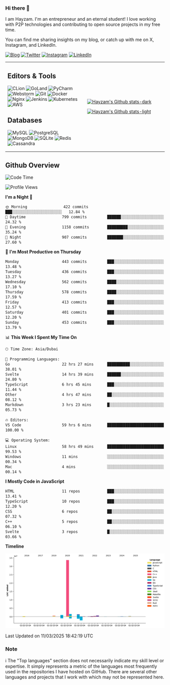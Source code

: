 ### Hi there 👋

I am Hayzam. I'm an entrepreneur and an eternal student! I love working with P2P technologies and contributing to open source projects in my free time.

You can find me sharing insights on my blog, or catch up with me on X, Instagram, and LinkedIn.

[![Blog](https://img.shields.io/badge/Blog-%2312100E.svg?&style=for-the-badge&logo=medium&logoColor=white)](https://hayzam.com)
[![Twitter](https://img.shields.io/badge/Twitter-%231DA1F2.svg?&style=for-the-badge&logo=X&logoColor=white)](https://twitter.com/hayzam_js)
[![Instagram](https://img.shields.io/badge/Instagram-%23E4405F.svg?&style=for-the-badge&logo=instagram&logoColor=white)](https://instagram.com/hayzam.ts)
[![LinkedIn](https://img.shields.io/badge/LinkedIn-%230077B5.svg?&style=for-the-badge&logo=linkedin&logoColor=white)](https://www.linkedin.com/in/hayzam-s-2b9b95139/)

<table width="100%">
<tr>
<td width="50%">

## Editors & Tools

![CLion](https://img.shields.io/badge/-CLion-000000?style=flat&logo=CLion)
![GoLand](https://img.shields.io/badge/-GoLand-000000?style=flat&logo=Goland)
![PyCharm](https://img.shields.io/badge/-PyCharm-000000?style=flat&logo=PyCharm)
![Webstorm](https://img.shields.io/badge/-WebStorm-000000?style=flat&logo=WebStorm)
![Git](https://img.shields.io/badge/-Git-000000?style=flat&logo=git)
![Docker](https://img.shields.io/badge/-Docker-000000?style=flat&logo=docker)
![Nginx](https://img.shields.io/badge/-Nginx-000000?style=flat&logo=nginx)
![Jenkins](https://img.shields.io/badge/-Jenkins-000000?style=flat&logo=jenkins)
![Kubernetes](https://img.shields.io/badge/-Kubernetes-000000?style=flat&logo=kubernetes)
![AWS](https://img.shields.io/badge/-AWS-000000?style=flat&logo=amazon-aws)

## Databases

![MySQL](https://img.shields.io/badge/-MySQL-000000?style=flat&logo=mysql)
![PostgreSQL](https://img.shields.io/badge/-PostgreSQL-000000?style=flat&logo=postgresql)
![MongoDB](https://img.shields.io/badge/-MongoDB-000000?style=flat&logo=mongodb)
![SQLite](https://img.shields.io/badge/-SQLite-000000?style=flat&logo=sqlite)
![Redis](https://img.shields.io/badge/-Redis-000000?style=flat&logo=redis)
![Cassandra](https://img.shields.io/badge/-Cassandra-000000?style=flat&logo=apache-cassandra)
</div>

<td width="50%">
 
[![Hayzam's Github stats-dark](https://github-readme-stats.vercel.app/api?username=hayzamjs&show_icons=true&theme=dark#gh-dark-mode-only)](https://github.com/anuraghazra/github-readme-stats#gh-dark-mode-only)
 
[![Hayzam's Github stats-light](https://github-readme-stats.vercel.app/api?username=hayzamjs&show_icons=true&theme=default#gh-light-mode-only)](https://github.com/anuraghazra/github-readme-stats#gh-light-mode-only)

</td>
</tr>
</table>
 
## Github Overview


<!--START_SECTION:waka-->
![Code Time](http://img.shields.io/badge/Code%20Time-1%2C820%20hrs%2011%20mins-blue)

![Profile Views](http://img.shields.io/badge/Profile%20Views-0-blue)

**I'm a Night 🦉** 

```text
🌞 Morning                422 commits         ███░░░░░░░░░░░░░░░░░░░░░░   12.84 % 
🌆 Daytime                799 commits         ██████░░░░░░░░░░░░░░░░░░░   24.32 % 
🌃 Evening                1158 commits        █████████░░░░░░░░░░░░░░░░   35.24 % 
🌙 Night                  907 commits         ███████░░░░░░░░░░░░░░░░░░   27.60 % 
```
📅 **I'm Most Productive on Thursday** 

```text
Monday                   443 commits         ███░░░░░░░░░░░░░░░░░░░░░░   13.48 % 
Tuesday                  436 commits         ███░░░░░░░░░░░░░░░░░░░░░░   13.27 % 
Wednesday                562 commits         ████░░░░░░░░░░░░░░░░░░░░░   17.10 % 
Thursday                 578 commits         ████░░░░░░░░░░░░░░░░░░░░░   17.59 % 
Friday                   413 commits         ███░░░░░░░░░░░░░░░░░░░░░░   12.57 % 
Saturday                 401 commits         ███░░░░░░░░░░░░░░░░░░░░░░   12.20 % 
Sunday                   453 commits         ███░░░░░░░░░░░░░░░░░░░░░░   13.79 % 
```


📊 **This Week I Spent My Time On** 

```text
🕑︎ Time Zone: Asia/Dubai

💬 Programming Languages: 
Go                       22 hrs 27 mins      ██████████░░░░░░░░░░░░░░░   38.01 % 
Svelte                   14 hrs 39 mins      ██████░░░░░░░░░░░░░░░░░░░   24.80 % 
TypeScript               6 hrs 45 mins       ███░░░░░░░░░░░░░░░░░░░░░░   11.44 % 
Other                    4 hrs 47 mins       ██░░░░░░░░░░░░░░░░░░░░░░░   08.12 % 
Markdown                 3 hrs 23 mins       █░░░░░░░░░░░░░░░░░░░░░░░░   05.73 % 

🔥 Editors: 
VS Code                  59 hrs 6 mins       █████████████████████████   100.00 % 

💻 Operating System: 
Linux                    58 hrs 49 mins      █████████████████████████   99.53 % 
Windows                  11 mins             ░░░░░░░░░░░░░░░░░░░░░░░░░   00.34 % 
Mac                      4 mins              ░░░░░░░░░░░░░░░░░░░░░░░░░   00.14 % 
```

**I Mostly Code in JavaScript** 

```text
HTML                     11 repos            ███░░░░░░░░░░░░░░░░░░░░░░   13.41 % 
TypeScript               10 repos            ███░░░░░░░░░░░░░░░░░░░░░░   12.20 % 
CSS                      6 repos             ██░░░░░░░░░░░░░░░░░░░░░░░   07.32 % 
C++                      5 repos             ██░░░░░░░░░░░░░░░░░░░░░░░   06.10 % 
Svelte                   3 repos             █░░░░░░░░░░░░░░░░░░░░░░░░   03.66 % 
```



**Timeline**

![Lines of Code chart](https://raw.githubusercontent.com/hayzamjs/hayzamjs/main/assets/bar_graph.png)


 Last Updated on 11/03/2025 18:42:19 UTC
<!--END_SECTION:waka-->


### Note 

:information_source: The "Top languages" section does not necessarily indicate my skill level or expertise. It simply represents a metric of the languages most frequently used in the repositories I have hosted on GitHub. There are several other languages and projects that I work with which may not be represented here. 


